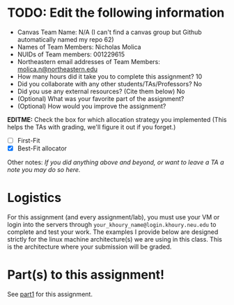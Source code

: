 # TODO: Edit the following information 

- Canvas Team Name: N/A (I can't find a canvas group but Github automatically named my repo 62)
- Names of Team Members: Nicholas Molica  
- NUIDs of Team members: 001229615
- Northeastern email addresses of Team Members: molica.n@northeastern.edu
- How many hours did it take you to complete this assignment? 10
- Did you collaborate with any other students/TAs/Professors? No
- Did you use any external resources? (Cite them below) No
- (Optional) What was your favorite part of the assignment?
- (Optional) How would you improve the assignment?

**EDITME:** Check the box for which allocation strategy you implemented (This helps the TAs with grading, we'll figure it out if you forget.)

- [ ] First-Fit
- [x] Best-Fit allocator

Other notes: *If you did anything above and beyond, or want to leave a TA a note you may do so here.*

# Logistics

For this assignment (and every assignment/lab), you must use your VM or login into the servers through `your_khoury_name@login.khoury.neu.edu` to complete and test your work. The examples I provide below are designed strictly for the linux machine architecture(s) we are using in this class. This is the  architecture where your submission will be graded.

# Part(s) to this assignment!

See   [part1](./part1) for this assignment.
